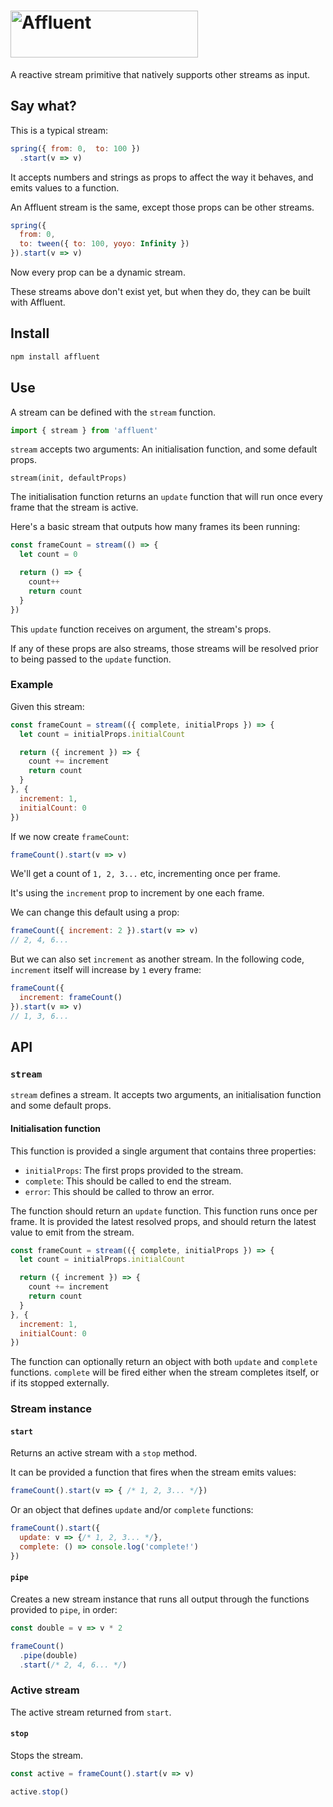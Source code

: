# <img src="https://user-images.githubusercontent.com/7850794/52860105-6d132400-3126-11e9-8aa3-69e6b1015d00.png" alt="Affluent" width="300" height="75" />

A reactive stream primitive that natively supports other streams as input.

## Say what?

This is a typical stream:

```javascript
spring({ from: 0,  to: 100 })
  .start(v => v)
```

It accepts numbers and strings as props to affect the way it behaves, and emits values to a function.

An Affluent stream is the same, except those props can be other streams.

```javascript
spring({
  from: 0,
  to: tween({ to: 100, yoyo: Infinity })
}).start(v => v)
```

Now every prop can be a dynamic stream.

These streams above don't exist yet, but when they do, they can be built with Affluent.

## Install

```bash
npm install affluent
```

## Use

A stream can be defined with the `stream` function.

```typescript
import { stream } from 'affluent'
```

`stream` accepts two arguments: An initialisation function, and some default props.

```
stream(init, defaultProps)
```

The initialisation function returns an `update` function that will run once every frame that the stream is active.

Here's a basic stream that outputs how many frames its been running:

```javascript
const frameCount = stream(() => {
  let count = 0

  return () => {
    count++
    return count
  }
})
```

This `update` function receives on argument, the stream's props.

If any of these props are also streams, those streams will be resolved prior to being passed to the `update` function.

### Example

Given this stream:

```javascript
const frameCount = stream(({ complete, initialProps }) => {
  let count = initialProps.initialCount

  return ({ increment }) => {
    count += increment
    return count
  }
}, {
  increment: 1,
  initialCount: 0 
})
```

If we now create `frameCount`:

```javascript
frameCount().start(v => v)
```

We'll get a count of `1, 2, 3...` etc, incrementing once per frame.

It's using the `increment` prop to increment by one each frame.

We can change this default using a prop:

```javascript
frameCount({ increment: 2 }).start(v => v)
// 2, 4, 6...
```

But we can also set `increment` as another stream. In the following code, `increment` itself will increase by `1` every frame:

```javascript
frameCount({
  increment: frameCount()
}).start(v => v)
// 1, 3, 6...
```

## API

### `stream`

`stream` defines a stream. It accepts two arguments, an initialisation function and some default props.

#### Initialisation function

This function is provided a single argument that contains three properties:

- `initialProps`: The first props provided to the stream.
- `complete`: This should be called to end the stream.
- `error`: This should be called to throw an error.

The function should return an `update` function. This function runs once per frame. It is provided the latest resolved props, and should return the latest value to emit from the stream.

```javascript
const frameCount = stream(({ complete, initialProps }) => {
  let count = initialProps.initialCount

  return ({ increment }) => {
    count += increment
    return count
  }
}, {
  increment: 1,
  initialCount: 0 
})
```

The function can optionally return an object with both `update` and `complete` functions. `complete` will be fired either when the stream completes itself, or if its stopped externally.

### Stream instance

#### `start`

Returns an active stream with a `stop` method.

It can be provided a function that fires when the stream emits values:

```javascript
frameCount().start(v => { /* 1, 2, 3... */})
```

Or an object that defines `update` and/or `complete` functions:

```javascript
frameCount().start({
  update: v => {/* 1, 2, 3... */},
  complete: () => console.log('complete!')
})
```

#### `pipe`

Creates a new stream instance that runs all output through the functions provided to `pipe`, in order:

```javascript
const double = v => v * 2

frameCount()
  .pipe(double)
  .start(/* 2, 4, 6... */)
```

### Active stream

The active stream returned from `start`.

#### `stop`

Stops the stream.

```javascript
const active = frameCount().start(v => v)

active.stop()
```
